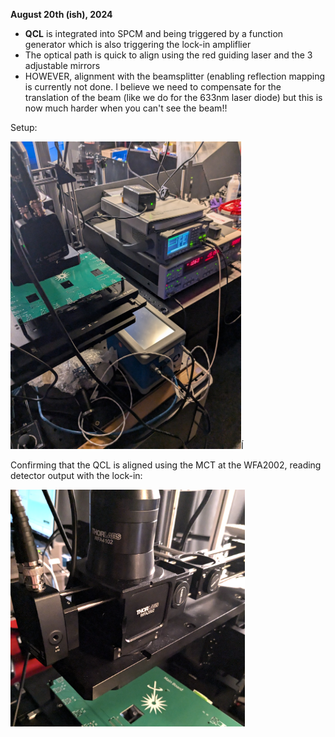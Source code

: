 **August 20th (ish), 2024**

- **QCL** is integrated into SPCM and being triggered by a function generator which is also triggering the lock-in ampliflier
- The optical path is quick to align using the red guiding laser and the 3 adjustable mirrors
- HOWEVER, alignment with the beamsplitter (enabling reflection mapping is currently not done. I believe we need to compensate for the translation of the beam (like we do for the 633nm laser diode) but this is now much harder when you can't see the beam!!

Setup:

<img src="../_resources/7acc5f990d70bc3602be7bf9908aa5a9.png" alt="7acc5f990d70bc3602be7bf9908aa5a9.png" width="369" height="492" class="jop-noMdConv">Í

Confirming that the QCL is aligned using the MCT at the WFA2002, reading detector output with the lock-in:

<img src="../_resources/ffb33204f0861accf49846a7c58e9880.png" alt="ffb33204f0861accf49846a7c58e9880.png" width="375" height="379" class="jop-noMdConv">